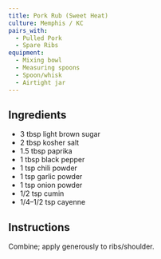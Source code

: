 ```yaml
---
title: Pork Rub (Sweet Heat)
culture: Memphis / KC
pairs_with:
  - Pulled Pork
  - Spare Ribs
equipment:
  - Mixing bowl
  - Measuring spoons
  - Spoon/whisk
  - Airtight jar
---
```


## Ingredients
- 3 tbsp light brown sugar
- 2 tbsp kosher salt
- 1.5 tbsp paprika
- 1 tbsp black pepper
- 1 tsp chili powder
- 1 tsp garlic powder
- 1 tsp onion powder
- 1/2 tsp cumin
- 1/4–1/2 tsp cayenne

## Instructions
Combine; apply generously to ribs/shoulder.
